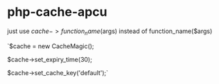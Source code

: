 # php-cache-apcu
just use $cache->function_name($args) instead of function_name($args)

`$cache = new CacheMagic();

$cache->set_expiry_time(30);

$cache->set_cache_key('default');`

